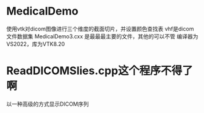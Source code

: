 # MedicalDemo
使用vtk对dicom图像进行三个维度的截面切片，并设置颜色查找表
vhf是dicom文件数据集
MedicalDemo3.cxx 是最最最主要的文件，其他的可以不管
编译器为VS2022，库为VTK8.20
# ReadDICOMSlies.cpp这个程序不得了啊
以一种高级的方式显示DICOM序列
